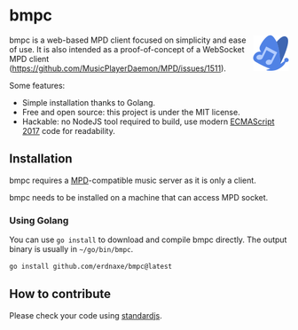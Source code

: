 # bmpc

<img src="static/favicon.svg" align="right" width="64px"/>

bmpc is a web-based MPD client focused on simplicity and ease of use.
It is also intended as a proof-of-concept of a WebSocket MPD client
(https://github.com/MusicPlayerDaemon/MPD/issues/1511).

Some features:

-   Simple installation thanks to Golang.
-   Free and open source: this project is under the MIT license.
-   Hackable: no NodeJS tool required to build, use modern
    [ECMAScript 2017](https://en.wikipedia.org/wiki/ECMAScript#8th_Edition_%E2%80%93_ECMAScript_2017)
    code for readability.

## Installation

bmpc requires a
[MPD](https://en.wikipedia.org/wiki/Music_Player_Daemon)-compatible music server
as it is only a client.

bmpc needs to be installed on a machine that can access MPD socket.

### Using Golang

You can use `go install` to download and compile bmpc directly.
The output binary is usually in `~/go/bin/bmpc`.

```bash
go install github.com/erdnaxe/bmpc@latest
```

## How to contribute

Please check your code using [standardjs](https://standardjs.com/).
